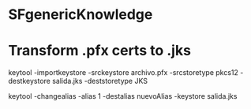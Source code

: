 # SFgenericKnowledge

# Transform .pfx certs to .jks 

keytool -importkeystore -srckeystore archivo.pfx -srcstoretype pkcs12 -destkeystore salida.jks -deststoretype JKS
 
keytool -changealias -alias 1 -destalias nuevoAlias -keystore salida.jks
